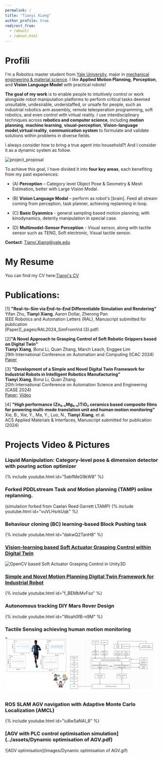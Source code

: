 ```yaml
---
permalink: /
title: "Tianyi Xiang"
author_profile: true
redirect_from: 
  - /about/
  - /about.html
---
```


# Profili


I'm a Robotics master student from [Yale University](https://seas.yale.edu/departments/mechanical-engineering-and-materials-science), major in [mechanical engineering & material science](https://seas.yale.edu/faculty-research/research-areas/robotics-mechatronics-and-human-machine-interface). I like **Applied Motion Planning**, **Perception**, and **Vision Language Model** with practical robots!


**The goal of my work** is to enable people to intuitively control or work alongside robot manipulation platforms to perform critical tasks deemed unsuitable, undesirable, understaffed, or unsafe for people, such as industrial robotics arm assembly, remote teleoperation programming, soft robotics, and even control with virtual reality. I use interdisciplinary techniques across **robotics and computer science**, including **motion planning**,  **machine learning**, **visual-perception**, **Vision-language model**,**virtual reality**, **communication system** to formulate and validate solutions within problems in diverse fields.

I always consider how to bring a true agent into household?! And I consider it as a dynamic system as follow.

![project_proposal](https://github.com/user-attachments/assets/d75ae4d9-36e0-4c43-b28e-ddd71f274163)


To achieve this goal, I have divided it into **four key areas**, each benefiting from my past experiences:

* (A) **Perception** – Category level Object Pose & Geometry & Mesh Estimation, better with Large Vision Modal.

* (B) **Vision Language Modal** – perform as robot's [brain]. Feed all stream coming from perception, task planner, achieving replanning in loop.  

* (C) **Basic Dyanmics** - general sampling based motion planning, with kinodynamics, deterity manipulation in special case.

* (D) **Multimodel-Sensor Perception** - Visual sensor, along with tactile sensor such as TENG, Soft electronic, Visual tactile sensor.


**Contact**: Tianyi.Xiang@yale.edu


# My Resume
You can find my CV here:[Tianyi's CV](../assets/CV_Tianyi_Xiang.pdf)

# Publications:

[1] **"Real-to-Sim via End-to-End Differentiable Simulation and Rendering"**    
Yifan Zhu, **Tianyi Xiang**,  Aaron Dollar, Zherong Pan            
IEEE Robotics and Automation Letters (RAL), Manuscript submitted for publication      
[Paper](_pages/RAL2024_SimFromVid (3).pdf)

[2]**"A Novel Approach to Grasping Control of Soft Robotic Grippers based on Digital Twin"**  
**Tianyi Xiang**, Borui Li, Quan Zhang, March Leach, Enggee Lim  
29th International Conference on Automation and Computing (ICAC 2024)    
[Paper](https://arxiv.org/pdf/2410.14928)

[3] **"Development of a Simple and Novel Digital Twin Framework for Industrial Robots in Intelligent Robotics Manufacturing"**  
**Tianyi Xiang**, Borui Li, Quan Zhang                             
20th International Conference on Automation Science and Engineering (CASE 2024)       
[Paper](https://arxiv.org/pdf/2410.14934); [Video](https://www.youtube.com/watch?time_continue=1&v=f_BEMbMvFso&embeds_referring_euri=https%3A%2F%2Ftianyi20.github.io%2F&source_ve_path=Mjg2NjY)

[4] **"High performance (Zn₀.₅Mg₀.₅)TiO₃ ceramics based composite films for powering multi-mode translation unit and human motion monitoring"**  
Xie, B., Xie, Y., Ma, Y., Luo, N., **Tianyi Xiang**, et al.  
ACS Applied Materials & Interfaces, Manuscript submitted for publication (2024)



# Projects Video & Pictures



### Liquid Manipulation: Category-level pose & dimension detector with pouring action optimizer
{% include youtube.html id="5abfMeG9kW8" %}  


### Forked PDDLstream Task and Motion planning (TAMP) online replanning.
(simulation forked from Caelan Reed Garrett LTAMP)
{% include youtube.html id="vuVLHsrkUqk" %}  


### Behaviour cloning (BC) learning-based Block Pushing task 
{% include youtube.html id="dakwQ2TanH8" %}  


### [Vision-learning based Soft Actuator Grasping Control within Digital Twin](https://arxiv.org/pdf/2410.14934) 
![OpenCV based Soft Actuator Grasping Control in Unity3D](images/soft_gripper.png)



###  [Simple and Novel Motion Planning Digital Twin Framework for Industrial Robot](https://arxiv.org/pdf/2410.14928)
{% include youtube.html id="f_BEMbMvFso" %}  



###  Autonomous tracking DIY Mars Rover Design
{% include youtube.html id="Woah0fB-n9M" %}  

### Tactile Sensing achieving human motion monitoring
![Tactile Sensing](images/Soft_electronics_fit.png)


###  ROS SLAM AGV navigation with Adaptive Monte Carlo Localization (AMCL)
{% include youtube.html id="iu8w5aNAI_8" %}  


###  [AGV with PLC control optimisation simulation](../assets/Dynamic optimisation of AGV.pdf) 

![AGV optimisation](images/Dynamic optimisation of AGV.gif)



